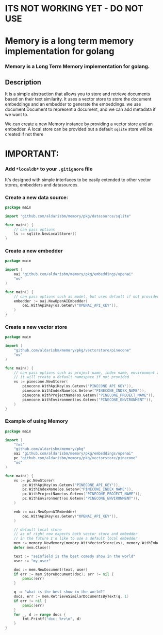 # ITS NOT WORKING YET - DO NOT USE


# Memory is a long term memory implementation for golang


### Memory is a Long Term Memory implementation for golang. 

## Description
It is a simple abstraction that allows you to store and retrieve documents based on their text similarity. 
It uses a vector store to store the document embeddings and an embedder to generate the embeddings.
we use document.Document to represent a document, and we can add metadata if we want to.


We can create a new Memory instance by providing a vector store and an embedder. A local store can be 
provided but a default `sqlite` store will be created if not there

# IMPORTANT:
### Add `*localdb*` to your `.gitignore` file 


It's designed with simple interfaces to be easily extended to other vector stores, embedders and datasources.

### Create a new data source:

```go
package main

import "github.com/aldarisbm/memory/pkg/datasource/sqlite"

func main() {
	// can pass options
	ls := sqlite.NewLocalStorer()
}
```

### Create a new embedder

```go
package main

import (
	oai "github.com/aldarisbm/memory/pkg/embeddings/openai"
	"os"
)

func main() {
	// can pass options such as model, but uses default if not provided
	embedder := oai.NewOpenAIEmbedder(
		oai.WithApiKey(os.Getenv("OPENAI_API_KEY")),
	)
}
```

### Create a new vector store

```go
package main

import (
    "github.com/aldarisbm/memory/pkg/vectorstore/pinecone"
    "os"
)

func main() {
    // can pass options such as project name, index name, environment and api key
	// it will create a default namespace if not provided
    vs := pinecone.NewStorer(
        pinecone.WithApiKey(os.Getenv("PINECONE_API_KEY")),
        pinecone.WithIndexName(os.Getenv("PINECONE_INDEX_NAME")),
        pinecone.WithProjectName(os.Getenv("PINECONE_PROJECT_NAME")),
        pinecone.WithEnvironment(os.Getenv("PINECONE_ENVIRONMENT")),
    )
}
```


### Example of using Memory

```go
package main

import (
	"fmt"
	"github.com/aldarisbm/memory/pkg"
	oai "github.com/aldarisbm/memory/pkg/embeddings/openai"
	pc "github.com/aldarisbm/memory/pkg/vectorstore/pinecone"
	"os"
)

func main() {
	vs := pc.NewStorer(
		pc.WithApiKey(os.Getenv("PINECONE_API_KEY")),
		pc.WithIndexName(os.Getenv("PINECONE_INDEX_NAME")),
		pc.WithProjectName(os.Getenv("PINECONE_PROJECT_NAME")),
		pc.WithEnvironment(os.Getenv("PINECONE_ENVIRONMENT")),
	)

	emb := oai.NewOpenAIEmbedder(
		oai.WithApiKey(os.Getenv("OPENAI_API_KEY")),
	)

	// default local store
	// as of right now expects both vector store and embedder
	// in the future I'd like to use a default local embedder
	mem := memory.NewMemory(memory.WithVectorStore(vs), memory.WithEmbedder(emb))
	defer mem.Close()

	text := "seinfield is the best comedy show in the world"
	user := "my_user"

	doc := mem.NewDocument(text, user)
	if err := mem.StoreDocument(doc); err != nil {
		panic(err)
	}

	q := "what is the best show in the world?"
	docs, err := mem.RetrieveSimilarDocumentsByText(q, 1)
	if err != nil {
		panic(err)
	}
	for _, d := range docs {
		fmt.Printf("doc: %+v\n", d)
	}
}
```
